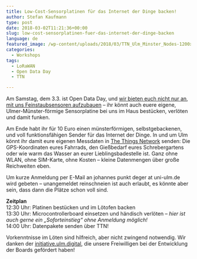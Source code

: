 ```yaml
---
title: Low-Cost-Sensorplatinen für das Internet der Dinge backen!
author: Stefan Kaufmann
type: post
date: 2018-03-02T11:21:36+00:00
slug: low-cost-sensorplatinen-fuer-das-internet-der-dinge-backen
language: de
featured_image: /wp-content/uploads/2018/03/TTN_Ulm_Minster_Nodes-1200x383.jpeg
categories:
  - Workshops
tags:
  - LoRaWAN
  - Open Data Day
  - TTN

---
```

Am Samstag, dem 3.3. ist Open Data Day, und [wir bieten euch nicht nur an, mit uns Feinstaubsensoren aufzubauen][1] – ihr könnt auch euere eigene, Ulmer-Münster-förmige Sensorplatine bei uns im Haus bestücken, verlöten und damit funken.

Am Ende habt ihr für 10 Euro einen münsterförmigen, selbstgebackenen, und voll funktionsfähigen Sender für das Internet der Dinge. In und um Ulm könnt ihr damit eure eigenen Messdaten in [The Things Network][2] senden: Die GPS-Koordinaten eures Fahrrads, den Gießbedarf eures Schrebergartens oder wie warm das Wasser an eurer Lieblingsbadestelle ist. Ganz ohne WLAN, ohne SIM-Karte, ohne Kosten – kleine Datenmengen über große Reichweiten eben.

Um kurze Anmeldung per E-Mail an johannes punkt deger at uni-ulm.de wird gebeten – unangemeldet reinschneien ist auch erlaubt, es könnte aber sein, dass dann die Plätze schon voll sind.

**Zeitplan**  
12:30 Uhr: Platinen bestücken und im Lötofen backen  
13:30 Uhr: Microcontrollerboard einsetzen und händisch verlöten – _hier ist auch gerne ein „Soforteinstieg“ ohne Anmeldung möglich!_  
14:00 Uhr: Datenpakete senden über TTN!

Vorkenntnisse im Löten sind hilfreich, aber nicht zwingend notwendig. Wir danken der [initiative.ulm.digital][3], die unsere Freiwilligen bei der Entwicklung der Boards gefördert haben!

 [1]: /feinstaubsensoren-im-eigenbau-am-3-3/
 [2]: https://www.thethingsnetwork.org/community/ulm/
 [3]: https://ulm-digital.com/
